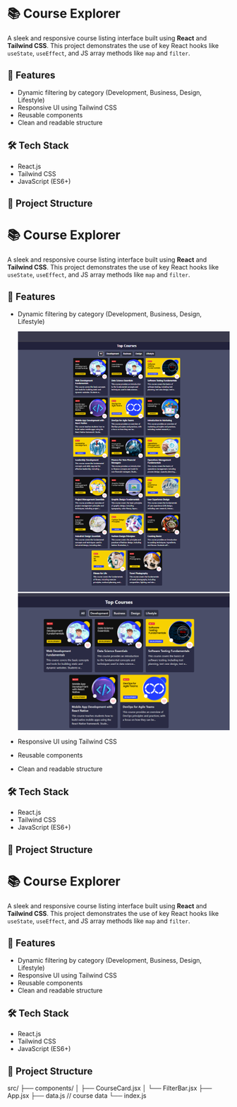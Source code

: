 # 📚 Course Explorer

A sleek and responsive course listing interface built using **React** and **Tailwind CSS**. 
This project demonstrates the use of key React hooks like `useState`, `useEffect`, and JS array methods like `map` and `filter`.

## 🚀 Features

- Dynamic filtering by category (Development, Business, Design, Lifestyle)
- Responsive UI using Tailwind CSS
- Reusable components
- Clean and readable structure

## 🛠️ Tech Stack

- React.js
- Tailwind CSS
- JavaScript (ES6+)

## 📂 Project Structure
# 📚 Course Explorer

A sleek and responsive course listing interface built using **React** and **Tailwind CSS**. This project demonstrates the use of key React hooks like `useState`, `useEffect`, and JS array methods like `map` and `filter`.

## 🚀 Features

- Dynamic filtering by category (Development, Business, Design, Lifestyle)

  ![Image](courseExploreImage.png)
  ![Image](courseExploreImage1.png)
- Responsive UI using Tailwind CSS
- Reusable components
- Clean and readable structure

## 🛠️ Tech Stack

- React.js
- Tailwind CSS
- JavaScript (ES6+)

## 📂 Project Structure

# 📚 Course Explorer

A sleek and responsive course listing interface built using **React** and **Tailwind CSS**. This project demonstrates the use of key React hooks like `useState`, `useEffect`, and JS array methods like `map` and `filter`.

## 🚀 Features

- Dynamic filtering by category (Development, Business, Design, Lifestyle)
- Responsive UI using Tailwind CSS
- Reusable components
- Clean and readable structure

## 🛠️ Tech Stack

- React.js
- Tailwind CSS
- JavaScript (ES6+)

## 📂 Project Structure
src/
├── components/
│ ├── CourseCard.jsx
│ └── FilterBar.jsx
├── App.jsx
├── data.js // course data
└── index.js




